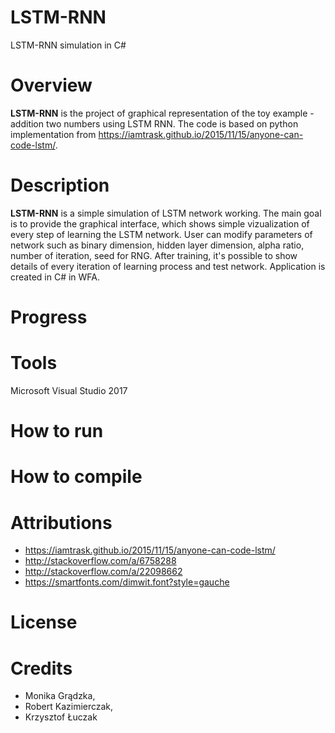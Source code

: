 # LSTM-RNN
LSTM-RNN simulation in C#

# Overview
**LSTM-RNN** is the project of graphical representation of the toy example - addition two numbers using LSTM RNN. The code is based on python implementation from https://iamtrask.github.io/2015/11/15/anyone-can-code-lstm/.

# Description
**LSTM-RNN** is a simple simulation of LSTM network working. 
The main goal is to provide the graphical interface, which shows simple vizualization of every step of learning the LSTM network. User can modify parameters of network such as binary dimension, hidden layer dimension, alpha ratio, number of iteration, seed for RNG.  After training, it's possible to show details of every iteration of learning process and test network. Application is created in C# in WFA.

# Progress

# Tools
Microsoft Visual Studio 2017

# How to run

# How to compile

# Attributions
* https://iamtrask.github.io/2015/11/15/anyone-can-code-lstm/
* http://stackoverflow.com/a/6758288
* http://stackoverflow.com/a/22098662
* https://smartfonts.com/dimwit.font?style=gauche

# License

# Credits
* Monika Grądzka,
* Robert Kazimierczak,
* Krzysztof Łuczak
